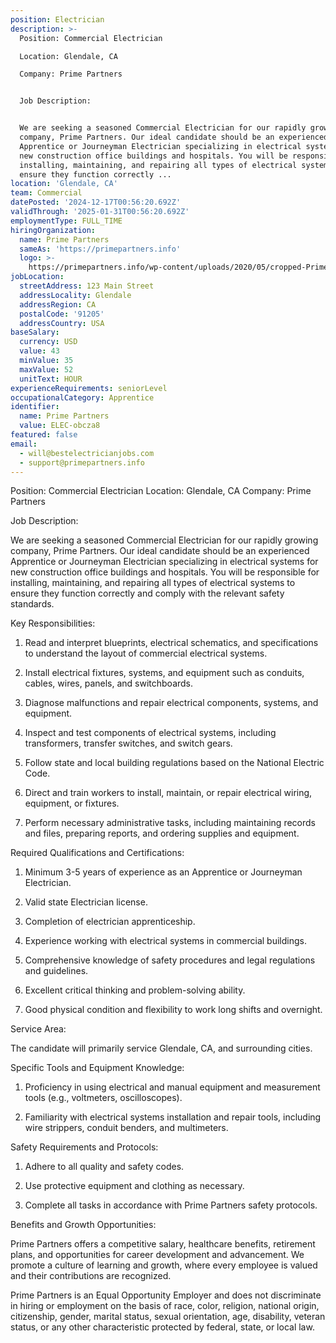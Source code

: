 ```yaml
---
position: Electrician
description: >-
  Position: Commercial Electrician

  Location: Glendale, CA

  Company: Prime Partners


  Job Description:


  We are seeking a seasoned Commercial Electrician for our rapidly growing
  company, Prime Partners. Our ideal candidate should be an experienced
  Apprentice or Journeyman Electrician specializing in electrical systems for
  new construction office buildings and hospitals. You will be responsible for
  installing, maintaining, and repairing all types of electrical systems to
  ensure they function correctly ...
location: 'Glendale, CA'
team: Commercial
datePosted: '2024-12-17T00:56:20.692Z'
validThrough: '2025-01-31T00:56:20.692Z'
employmentType: FULL_TIME
hiringOrganization:
  name: Prime Partners
  sameAs: 'https://primepartners.info'
  logo: >-
    https://primepartners.info/wp-content/uploads/2020/05/cropped-Prime-Partners-Logo-NO-BG-1-1.png
jobLocation:
  streetAddress: 123 Main Street
  addressLocality: Glendale
  addressRegion: CA
  postalCode: '91205'
  addressCountry: USA
baseSalary:
  currency: USD
  value: 43
  minValue: 35
  maxValue: 52
  unitText: HOUR
experienceRequirements: seniorLevel
occupationalCategory: Apprentice
identifier:
  name: Prime Partners
  value: ELEC-obcza8
featured: false
email:
  - will@bestelectricianjobs.com
  - support@primepartners.info
---
```




Position: Commercial Electrician
Location: Glendale, CA
Company: Prime Partners

Job Description:

We are seeking a seasoned Commercial Electrician for our rapidly growing company, Prime Partners. Our ideal candidate should be an experienced Apprentice or Journeyman Electrician specializing in electrical systems for new construction office buildings and hospitals. You will be responsible for installing, maintaining, and repairing all types of electrical systems to ensure they function correctly and comply with the relevant safety standards. 

Key Responsibilities:

1. Read and interpret blueprints, electrical schematics, and specifications to understand the layout of commercial electrical systems.

2. Install electrical fixtures, systems, and equipment such as conduits, cables, wires, panels, and switchboards.

3. Diagnose malfunctions and repair electrical components, systems, and equipment.

4. Inspect and test components of electrical systems, including transformers, transfer switches, and switch gears.

5. Follow state and local building regulations based on the National Electric Code.

6. Direct and train workers to install, maintain, or repair electrical wiring, equipment, or fixtures.

7. Perform necessary administrative tasks, including maintaining records and files, preparing reports, and ordering supplies and equipment.

Required Qualifications and Certifications:

1. Minimum 3-5 years of experience as an Apprentice or Journeyman Electrician.

2. Valid state Electrician license.

3. Completion of electrician apprenticeship.

4. Experience working with electrical systems in commercial buildings.

5. Comprehensive knowledge of safety procedures and legal regulations and guidelines.

6. Excellent critical thinking and problem-solving ability.

7. Good physical condition and flexibility to work long shifts and overnight.

Service Area:

The candidate will primarily service Glendale, CA, and surrounding cities.

Specific Tools and Equipment Knowledge:

1. Proficiency in using electrical and manual equipment and measurement tools (e.g., voltmeters, oscilloscopes).

2. Familiarity with electrical systems installation and repair tools, including wire strippers, conduit benders, and multimeters.

Safety Requirements and Protocols:

1. Adhere to all quality and safety codes.

2. Use protective equipment and clothing as necessary.

3. Complete all tasks in accordance with Prime Partners safety protocols.

Benefits and Growth Opportunities:

Prime Partners offers a competitive salary, healthcare benefits, retirement plans, and opportunities for career development and advancement. We promote a culture of learning and growth, where every employee is valued and their contributions are recognized. 

Prime Partners is an Equal Opportunity Employer and does not discriminate in hiring or employment on the basis of race, color, religion, national origin, citizenship, gender, marital status, sexual orientation, age, disability, veteran status, or any other characteristic protected by federal, state, or local law.
